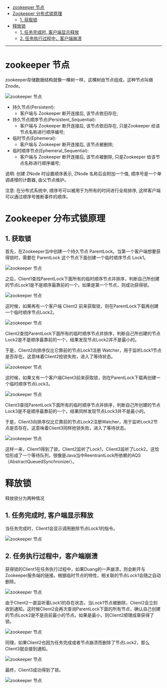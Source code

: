 

* [zookeeper 节点](#zookeeper-%E8%8A%82%E7%82%B9)
* [Zookeeper 分布式锁原理](#zookeeper-%E5%88%86%E5%B8%83%E5%BC%8F%E9%94%81%E5%8E%9F%E7%90%86)
  * [1\. 获取锁](#1-%E8%8E%B7%E5%8F%96%E9%94%81)
* [释放锁](#%E9%87%8A%E6%94%BE%E9%94%81)
  * [1\. 任务完成时, 客户端显示释放](#1-%E4%BB%BB%E5%8A%A1%E5%AE%8C%E6%88%90%E6%97%B6-%E5%AE%A2%E6%88%B7%E7%AB%AF%E6%98%BE%E7%A4%BA%E9%87%8A%E6%94%BE)
  * [2\. 任务执行过程中，客户端崩溃](#2-%E4%BB%BB%E5%8A%A1%E6%89%A7%E8%A1%8C%E8%BF%87%E7%A8%8B%E4%B8%AD%E5%AE%A2%E6%88%B7%E7%AB%AF%E5%B4%A9%E6%BA%83)



---

# zookeeper 节点
zookeeper存储数据结构就像一棵树一样，这棵树由节点组成，这种节点叫做Znode。

![zookeeper 节点](../../img/zookeeper/zookeeper节点.jpg)

- 持久节点(Persistent):
    - 客户端与 Zookeeper 断开连接后, 该节点依旧存在;
- 持久节点顺序节点(Persistent_Sequential): 
    - 客户端与 Zookeeper 断开连接后, 该节点依旧存在, 只是Zookeeper 给该节点名称进行顺序编号;
- 临时节点(Ephemeral):
    - 客户端与 Zookeeper 断开连接后, 该节点被删除;
- 临时顺序节点(Ephemeral_Sequential): 
    - 客户端与 Zookeeper 断开连接后, 该节点被删除, 只是Zookeeper 给该节点名称进行顺序编号;

说明: 创建 ZNode 时设置顺序表示, ZNode 名称后会附加一个值, 顺序号是一个单调递增的计数器, 由父节点维护。

注意: 在分布式系统中, 顺序号可以被用于为所有的时间进行全局排序, 这样客户端可以通过顺序号推断事件的顺序。


# Zookeeper 分布式锁原理
## 1. 获取锁
首先，在Zookeeper当中创建一个持久节点 ParentLock。当第一个客户端想要获得锁时，需要在 ParentLock 这个节点下面创建一个临时顺序节点 Lock1。

![zookeeper 节点](../../img/zookeeper/创建Lock1.jpg)


之后，Client1查找ParentLock下面所有的临时顺序节点并排序，判断自己所创建的节点Lock1是不是顺序最靠前的一个。如果是第一个节点，则成功获得锁。

![zookeeper 节点](../../img/zookeeper/获得锁Lock1.jpg)

这时候，如果再有一个客户端 Client2 前来获取锁，则在ParentLock下载再创建一个临时顺序节点Lock2。 

![zookeeper 节点](../../img/zookeeper/创建Lock2.jpg)

Client2查找ParentLock下面所有的临时顺序节点并排序，判断自己所创建的节点Lock2是不是顺序最靠前的一个，结果发现节点Lock2并不是最小的。


于是，Client2向排序仅比它靠前的节点Lock1注册 Watcher，用于监听Lock1节点是否存在。这意味着Client2抢锁失败，进入了等待状态。 

![zookeeper 节点](../../img/zookeeper/Watcher-Lock1.jpg)

这时候，如果又有一个客户端Client3前来获取锁，则在ParentLock下载再创建一个临时顺序节点Lock3。 

![zookeeper 节点](../../img/zookeeper/创建Lock3.jpg)

Client3查找ParentLock下面所有的临时顺序节点并排序，判断自己所创建的节点Lock3是不是顺序最靠前的一个，结果同样发现节点Lock3并不是最小的。


于是，Client3向排序仅比它靠前的节点Lock2注册Watcher，用于监听Lock2节点是否存在。这意味着Client3同样抢锁失败，进入了等待状态。 

![zookeeper 节点](../../img/zookeeper/Watcher-Lock2.jpg)

这样一来，Client1得到了锁，Client2监听了Lock1，Client3监听了Lock2。这恰恰形成了一个等待队列，很像是Java当中ReentrantLock所依赖的AQS（AbstractQueuedSynchronizer）。

# 释放锁
释放锁分为两种情况
## 1. 任务完成时, 客户端显示释放
当任务完成时，Client1会显示调用删除节点Lock1的指令。

![zookeeper 节点](../../img/zookeeper/释放Lock1.jpg)

## 2. 任务执行过程中，客户端崩溃
获得锁的Client1在任务执行过程中，如果Duang的一声崩溃，则会断开与Zookeeper服务端的链接。根据临时节点的特性，相关联的节点Lock1会随之自动删除。 

![zookeeper 节点](../../img/zookeeper/释放Lock1-1.jpg)

由于Client2一直监听着Lock1的存在状态，当Lock1节点被删除，Client2会立刻收到通知。这时候Client2会再次查询ParentLock下面的所有节点，确认自己创建的节点Lock2是不是目前最小的节点。如果是最小，则Client2顺理成章获得了锁。 

![zookeeper 节点](../../img/zookeeper/获得锁Lock2.jpg)

同理，如果Client2也因为任务完成或者节点崩溃而删除了节点Lock2，那么Client3就会接到通知。 

![zookeeper 节点](../../img/zookeeper/释放Lock2.jpg)

最终，Client3成功得到了锁。

![zookeeper 节点](../../img/zookeeper/获得锁Lock3.jpg)